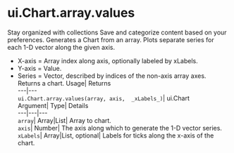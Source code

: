  
#  ui.Chart.array.values 
Stay organized with collections  Save and categorize content based on your preferences. 
Generates a Chart from an array. Plots separate series for each 1-D vector along the given axis. 
- X-axis = Array index along axis, optionally labeled by xLabels.
- Y-axis = Value.
- Series = Vector, described by indices of the non-axis array axes.
Returns a chart.
Usage| Returns  
---|---  
`ui.Chart.array.values(array, axis,  _xLabels_)`| ui.Chart  
Argument| Type| Details  
---|---|---  
`array`| Array|List| Array to chart.  
`axis`| Number| The axis along which to generate the 1-D vector series.  
`xLabels`| Array|List, optional| Labels for ticks along the x-axis of the chart.  
